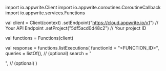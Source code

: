 import io.appwrite.Client
import io.appwrite.coroutines.CoroutineCallback
import io.appwrite.services.Functions

val client = Client(context)
    .setEndpoint("https://cloud.appwrite.io/v1") // Your API Endpoint
    .setProject("5df5acd0d48c2") // Your project ID

val functions = Functions(client)

val response = functions.listExecutions(
    functionId = "<FUNCTION_ID>", 
    queries = listOf(), // (optional)
    search = "<SEARCH>", // (optional)
)